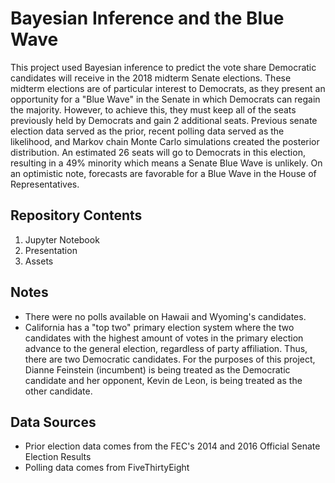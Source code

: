 # Bayesian Inference and the Blue Wave

This project used Bayesian inference to predict the vote share Democratic candidates will receive in the 2018 midterm Senate elections. These midterm elections are of particular interest to Democrats, as they present an opportunity for a "Blue Wave" in the Senate in which Democrats can regain the majority. However, to achieve this, they must keep all of the seats previously held by Democrats and gain 2 additional seats. Previous senate election data served as the prior, recent polling data served as the likelihood, and Markov chain Monte Carlo simulations created the posterior distribution. An estimated 26 seats will go to Democrats in this election, resulting in a 49% minority which means a Senate Blue Wave is unlikely. On an optimistic note, forecasts are favorable for a Blue Wave in the House of Representatives.  

## Repository Contents
1. Jupyter Notebook
2. Presentation
3. Assets

## Notes
- There were no polls available on Hawaii and Wyoming's candidates.
- California has a "top two" primary election system where the two candidates with the highest amount of votes in the primary election advance to the general election, regardless of party affiliation. Thus, there are two Democratic candidates. For the purposes of this project, Dianne Feinstein (incumbent) is being treated as the Democratic candidate and her opponent, Kevin de Leon, is being treated as the other candidate.

## Data Sources
- Prior election data comes from the FEC's 2014 and 2016 Official Senate Election Results
- Polling data comes from FiveThirtyEight
